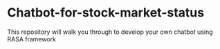 # Chatbot-for-stock-market-status
This repository will walk you through to develop your own chatbot using RASA framework

```
```
